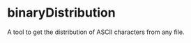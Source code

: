 binaryDistribution
==================

A tool to get the distribution of ASCII characters from any file.
